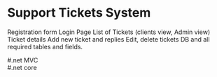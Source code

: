 # Support Tickets System
Registration form 
Login Page
List of Tickets (clients view, Admin view)
Ticket details
Add new ticket and replies
Edit, delete tickets
DB and all required tables and fields.

#.net MVC   
#.net core
